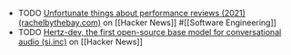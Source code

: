 - TODO [Unfortunate things about performance reviews (2021) (rachelbythebay.com)](https://news.ycombinator.com/item?id=42039053) on [[Hacker News]] #[[Software Engineering]]
- TODO [Hertz-dev, the first open-source base model for conversational audio (si.inc)](https://news.ycombinator.com/item?id=42036995) on [[Hacker News]]
